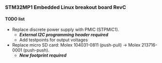 ### STM32MP1 Embedded Linux breakout board RevC

#### TODO list

- Replace discrete power supply with PMIC (STPMIC1). 
    - ___External I2C programming header required___
    - Add testpoints for output voltages
- Replace micro SD card: Molex 104031-0811 (push-pull) -> Molex 213716-0001 (push-push). 
    - ___New footprint required___
